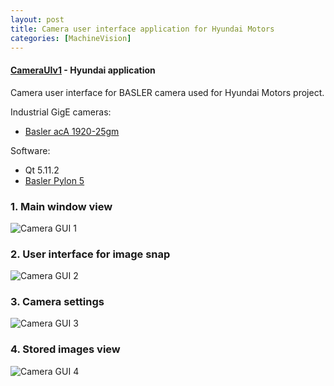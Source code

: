 ```yaml
---
layout: post
title: Camera user interface application for Hyundai Motors
categories: [MachineVision]
---
```


#### [CameraUIv1](https://codeleccz.github.io/CameraUIv1/) - Hyundai application

Camera user interface for BASLER camera used for Hyundai Motors project.

Industrial GigE cameras:
- [Basler acA 1920-25gm](https://www.baslerweb.com/en/products/cameras/area-scan-cameras/ace/aca1920-25gm/)

Software:
- Qt 5.11.2
- [Basler Pylon 5](https://www.baslerweb.com/en/products/software/pylon-windows/)

### 1. Main window view

![Camera GUI 1](https://codeleccz.github.io/images/CameraUIv1/hyundai1.png)

### 2. User interface for image snap

![Camera GUI 2](https://codeleccz.github.io/images/CameraUIv1/hyundai2.png)

### 3. Camera settings

![Camera GUI 3](https://codeleccz.github.io/images/CameraUIv1/hyundai3.png)

### 4. Stored images view

![Camera GUI 4](https://codeleccz.github.io/images/CameraUIv1/hyundai4.png)
